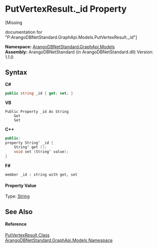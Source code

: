 # PutVertexResult._id Property 
 

\[Missing <summary> documentation for "P:ArangoDBNetStandard.GraphApi.Models.PutVertexResult._id"\]

**Namespace:**&nbsp;<a href="6fb2338d-d8f7-f9c1-2056-1702fe9bf954">ArangoDBNetStandard.GraphApi.Models</a><br />**Assembly:**&nbsp;ArangoDBNetStandard (in ArangoDBNetStandard.dll) Version: 1.1.0

## Syntax

**C#**<br />
``` C#
public string _id { get; set; }
```

**VB**<br />
``` VB
Public Property _id As String
	Get
	Set
```

**C++**<br />
``` C++
public:
property String^ _id {
	String^ get ();
	void set (String^ value);
}
```

**F#**<br />
``` F#
member _id : string with get, set

```


#### Property Value
Type: <a href="https://docs.microsoft.com/dotnet/api/system.string" target="_blank" rel="noopener noreferrer">String</a>

## See Also


#### Reference
<a href="144d5a88-a55a-a391-438c-8c46da460bbf">PutVertexResult Class</a><br /><a href="6fb2338d-d8f7-f9c1-2056-1702fe9bf954">ArangoDBNetStandard.GraphApi.Models Namespace</a><br />